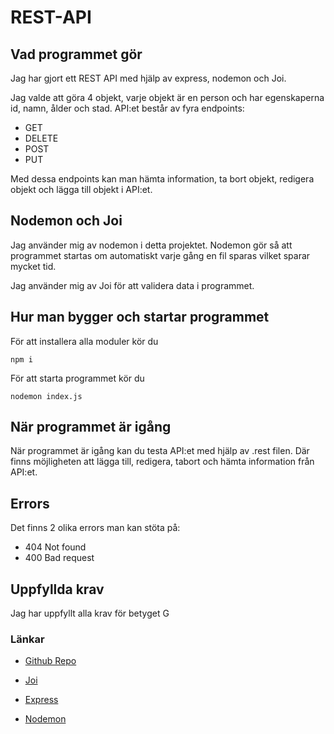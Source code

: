 # REST-API

## Vad programmet gör

Jag har gjort ett REST API med hjälp av express, nodemon och Joi.

Jag valde att göra 4 objekt, varje objekt är en person och har egenskaperna id, namn, ålder och stad.
API:et består av fyra endpoints: 
* GET
* DELETE
* POST
* PUT

Med dessa endpoints kan man hämta information, ta bort objekt, redigera objekt och lägga till objekt i API:et.

## Nodemon och Joi

Jag använder mig av nodemon i detta projektet. Nodemon gör så att programmet startas om automatiskt varje gång en fil sparas vilket sparar mycket tid.

Jag använder mig av Joi för att validera data i programmet.

## Hur man bygger och startar programmet

För att installera alla moduler kör du 

``` npm i ```

För att starta programmet kör du

``` nodemon index.js ```

## När programmet är igång
När programmet är igång kan du testa API:et med hjälp av .rest filen. Där finns möjligheten att lägga till, redigera, tabort och hämta information från API:et.

## Errors
Det finns 2 olika errors man kan stöta på:
* 404 Not found
* 400 Bad request

## Uppfyllda krav

Jag har uppfyllt alla krav för betyget G

### Länkar

* [Github Repo](https://github.com/EdwinKorner/REST-API)

* [Joi](https://www.npmjs.com/package/joi)

* [Express](https://expressjs.com/en/4x/api.html)

* [Nodemon](https://www.npmjs.com/package/nodemon)
